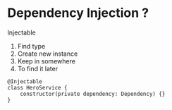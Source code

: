 # Dependency Injection ?
<p>Injectable</p>

 1. Find type
 2. Create new instance
 3. Keep in somewhere
 4. To find it later

<pre><code data-line-numbers>@Injectable
class HeroService {
    constructor(private dependency: Dependency) {}
}
</pre></code>
<!-- .element:  class="with-code-dark" -->
